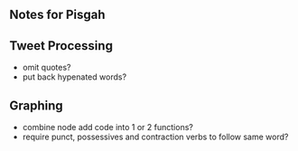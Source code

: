 ## Notes for Pisgah ##

## Tweet Processing ##
- omit quotes?
- put back hypenated words?

## Graphing
- combine node add code into 1 or 2 functions?
- require punct, possessives and contraction verbs to follow same word?
